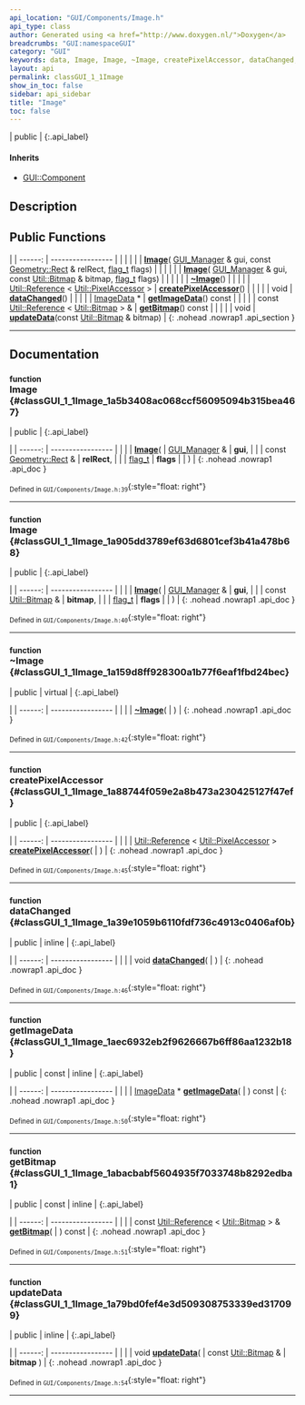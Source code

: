 ```yaml
---
api_location: "GUI/Components/Image.h"
api_type: class
author: Generated using <a href="http://www.doxygen.nl/">Doxygen</a>
breadcrumbs: "GUI:namespaceGUI"
category: "GUI"
keywords: data, Image, Image, ~Image, createPixelAccessor, dataChanged, getImageData, getBitmap, updateData, doDisplay
layout: api
permalink: classGUI_1_1Image
show_in_toc: false
sidebar: api_sidebar
title: "Image"
toc: false
---
```


| public |
{:.api_label}

#### Inherits

* [GUI::Component](classGUI_1_1Component)


## Description





## Public Functions

|
| ------: | ----------------- |
|  | |
|  | **[Image](#classGUI_1_1Image_1a5b3408ac068ccf56095094b315bea467)**( [GUI_Manager](classGUI_1_1GUI%5F%5FManager) & gui, const [Geometry::Rect](namespaceGeometry#namespaceGeometry_1acedeea2f6bddd99f077df6f73901a875) & relRect,  [flag_t](classGUI_1_1Component#classGUI_1_1Component_1aa86a1fd78119640545900da0f8f620bd)  flags) |
|  | |
|  | **[Image](#classGUI_1_1Image_1a905dd3789ef63d6801cef3b41a478b68)**( [GUI_Manager](classGUI_1_1GUI%5F%5FManager) & gui, const [Util::Bitmap](classUtil_1_1Bitmap) & bitmap,  [flag_t](classGUI_1_1Component#classGUI_1_1Component_1aa86a1fd78119640545900da0f8f620bd)  flags) |
|  | |
|  | **[~Image](#classGUI_1_1Image_1a159d8ff928300a1b77f6eaf1fbd24bec)**() |
|  | |
| [Util::Reference](classUtil_1_1Reference) < [Util::PixelAccessor](classUtil_1_1PixelAccessor) > | **[createPixelAccessor](#classGUI_1_1Image_1a88744f059e2a8b473a230425127f47ef)**() |
|  | |
| void | **[dataChanged](#classGUI_1_1Image_1a39e1059b6110fdf736c4913c0406af0b)**() |
|  | |
| [ImageData](classGUI_1_1ImageData) * | **[getImageData](#classGUI_1_1Image_1aec6932eb2f9626667b6ff86aa1232b18)**() const |
|  | |
| const [Util::Reference](classUtil_1_1Reference) < [Util::Bitmap](classUtil_1_1Bitmap) > & | **[getBitmap](#classGUI_1_1Image_1abacbabf5604935f7033748b8292edba1)**() const |
|  | |
| void | **[updateData](#classGUI_1_1Image_1a79bd0fef4e3d509308753339ed317099)**(const [Util::Bitmap](classUtil_1_1Bitmap) & bitmap) |
{: .nohead .nowrap1 .api_section }


-------------------------------------------------------------------

## Documentation

### <small>function</small><br/> Image {#classGUI_1_1Image_1a5b3408ac068ccf56095094b315bea467}

| public |
{:.api_label}

|
| ------: | ----------------- |
|  |
|  **[Image](#classGUI_1_1Image_1a5b3408ac068ccf56095094b315bea467)**( |  [GUI_Manager](classGUI_1_1GUI%5F%5FManager) & | **gui**, |
| | const [Geometry::Rect](namespaceGeometry#namespaceGeometry_1acedeea2f6bddd99f077df6f73901a875) & | **relRect**, |
| |  [flag_t](classGUI_1_1Component#classGUI_1_1Component_1aa86a1fd78119640545900da0f8f620bd)  | **flags** |
|   ) |
{: .nohead .nowrap1 .api_doc }





<sub>Defined in `GUI/Components/Image.h:39`</sub>{:style="float: right"}

-------------------------------------------------------------------

### <small>function</small><br/> Image {#classGUI_1_1Image_1a905dd3789ef63d6801cef3b41a478b68}

| public |
{:.api_label}

|
| ------: | ----------------- |
|  |
|  **[Image](#classGUI_1_1Image_1a905dd3789ef63d6801cef3b41a478b68)**( |  [GUI_Manager](classGUI_1_1GUI%5F%5FManager) & | **gui**, |
| | const [Util::Bitmap](classUtil_1_1Bitmap) & | **bitmap**, |
| |  [flag_t](classGUI_1_1Component#classGUI_1_1Component_1aa86a1fd78119640545900da0f8f620bd)  | **flags** |
|   ) |
{: .nohead .nowrap1 .api_doc }





<sub>Defined in `GUI/Components/Image.h:40`</sub>{:style="float: right"}

-------------------------------------------------------------------

### <small>function</small><br/> ~Image {#classGUI_1_1Image_1a159d8ff928300a1b77f6eaf1fbd24bec}

| public | virtual |
{:.api_label}

|
| ------: | ----------------- |
|  |
|  **[~Image](#classGUI_1_1Image_1a159d8ff928300a1b77f6eaf1fbd24bec)**( |  ) |
{: .nohead .nowrap1 .api_doc }





<sub>Defined in `GUI/Components/Image.h:42`</sub>{:style="float: right"}

-------------------------------------------------------------------

### <small>function</small><br/> createPixelAccessor {#classGUI_1_1Image_1a88744f059e2a8b473a230425127f47ef}

| public |
{:.api_label}

|
| ------: | ----------------- |
|  |
| [Util::Reference](classUtil_1_1Reference) < [Util::PixelAccessor](classUtil_1_1PixelAccessor) > **[createPixelAccessor](#classGUI_1_1Image_1a88744f059e2a8b473a230425127f47ef)**( |  ) |
{: .nohead .nowrap1 .api_doc }





<sub>Defined in `GUI/Components/Image.h:45`</sub>{:style="float: right"}

-------------------------------------------------------------------

### <small>function</small><br/> dataChanged {#classGUI_1_1Image_1a39e1059b6110fdf736c4913c0406af0b}

| public | inline |
{:.api_label}

|
| ------: | ----------------- |
|  |
| void **[dataChanged](#classGUI_1_1Image_1a39e1059b6110fdf736c4913c0406af0b)**( |  ) |
{: .nohead .nowrap1 .api_doc }





<sub>Defined in `GUI/Components/Image.h:46`</sub>{:style="float: right"}

-------------------------------------------------------------------

### <small>function</small><br/> getImageData {#classGUI_1_1Image_1aec6932eb2f9626667b6ff86aa1232b18}

| public | const | inline |
{:.api_label}

|
| ------: | ----------------- |
|  |
| [ImageData](classGUI_1_1ImageData) * **[getImageData](#classGUI_1_1Image_1aec6932eb2f9626667b6ff86aa1232b18)**( |  ) const |
{: .nohead .nowrap1 .api_doc }





<sub>Defined in `GUI/Components/Image.h:50`</sub>{:style="float: right"}

-------------------------------------------------------------------

### <small>function</small><br/> getBitmap {#classGUI_1_1Image_1abacbabf5604935f7033748b8292edba1}

| public | const | inline |
{:.api_label}

|
| ------: | ----------------- |
|  |
| const [Util::Reference](classUtil_1_1Reference) < [Util::Bitmap](classUtil_1_1Bitmap) > & **[getBitmap](#classGUI_1_1Image_1abacbabf5604935f7033748b8292edba1)**( |  ) const |
{: .nohead .nowrap1 .api_doc }





<sub>Defined in `GUI/Components/Image.h:51`</sub>{:style="float: right"}

-------------------------------------------------------------------

### <small>function</small><br/> updateData {#classGUI_1_1Image_1a79bd0fef4e3d509308753339ed317099}

| public | inline |
{:.api_label}

|
| ------: | ----------------- |
|  |
| void **[updateData](#classGUI_1_1Image_1a79bd0fef4e3d509308753339ed317099)**( | const [Util::Bitmap](classUtil_1_1Bitmap) & | **bitmap** ) |
{: .nohead .nowrap1 .api_doc }





<sub>Defined in `GUI/Components/Image.h:54`</sub>{:style="float: right"}

-------------------------------------------------------------------

